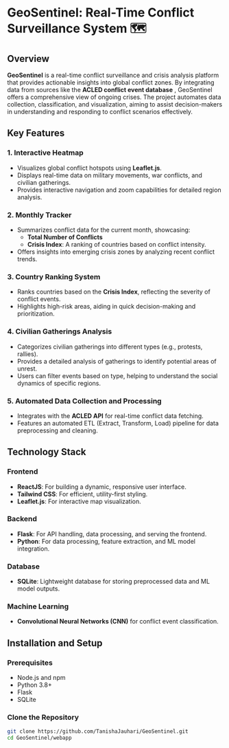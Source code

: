 
# **GeoSentinel: Real-Time Conflict Surveillance System** 🗺️

## **Overview**
**GeoSentinel** is a real-time conflict surveillance and crisis analysis platform that provides actionable insights into global conflict zones. By integrating data from sources like the **ACLED conflict event database** , GeoSentinel offers a comprehensive view of ongoing crises. The project automates data collection, classification, and visualization, aiming to assist decision-makers in understanding and responding to conflict scenarios effectively.

## **Key Features**
### 1. **Interactive Heatmap**
   - Visualizes global conflict hotspots using **Leaflet.js**.
   - Displays real-time data on military movements, war conflicts, and civilian gatherings.
   - Provides interactive navigation and zoom capabilities for detailed region analysis.

### 2. **Monthly Tracker**
   - Summarizes conflict data for the current month, showcasing:
     - **Total Number of Conflicts**
     - **Crisis Index**: A ranking of countries based on conflict intensity.
   - Offers insights into emerging crisis zones by analyzing recent conflict trends.

### 3. **Country Ranking System**
   - Ranks countries based on the **Crisis Index**, reflecting the severity of conflict events.
   - Highlights high-risk areas, aiding in quick decision-making and prioritization.

### 4. **Civilian Gatherings Analysis**
   - Categorizes civilian gatherings into different types (e.g., protests, rallies).
   - Provides a detailed analysis of gatherings to identify potential areas of unrest.
   - Users can filter events based on type, helping to understand the social dynamics of specific regions.

### 5. **Automated Data Collection and Processing**
   - Integrates with the **ACLED API** for real-time conflict data fetching.
   - Features an automated ETL (Extract, Transform, Load) pipeline for data preprocessing and cleaning.

## **Technology Stack**
### **Frontend**
- **ReactJS**: For building a dynamic, responsive user interface.
- **Tailwind CSS**: For efficient, utility-first styling.
- **Leaflet.js**: For interactive map visualization.

### **Backend**
- **Flask**: For API handling, data processing, and serving the frontend.
- **Python**: For data processing, feature extraction, and ML model integration.

### **Database**
- **SQLite**: Lightweight database for storing preprocessed data and ML model outputs.

### **Machine Learning**
- **Convolutional Neural Networks (CNN)** for conflict event classification. 

## **Installation and Setup**

### **Prerequisites**
- Node.js and npm
- Python 3.8+
- Flask
- SQLite

### **Clone the Repository**
```bash
git clone https://github.com/TanishaJauhari/GeoSentinel.git
cd GeoSentinel/webapp
